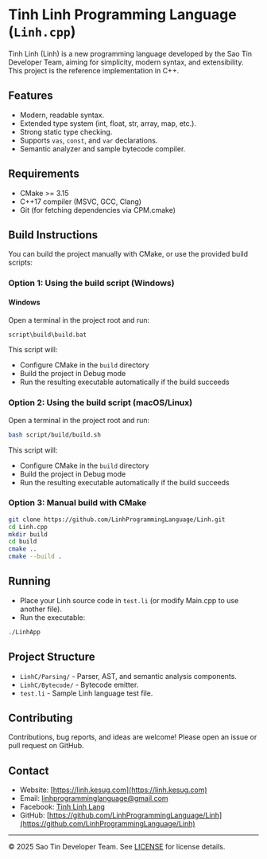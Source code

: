 # Tinh Linh Programming Language (`Linh.cpp`)

Tinh Linh (Linh) is a new programming language developed by the Sao Tin Developer Team, aiming for simplicity, modern syntax, and extensibility. This project is the reference implementation in C++.

## Features

- Modern, readable syntax.
- Extended type system (int, float, str, array, map, etc.).
- Strong static type checking.
- Supports `vas`, `const`, and `var` declarations.
- Semantic analyzer and sample bytecode compiler.

## Requirements

- CMake >= 3.15
- C++17 compiler (MSVC, GCC, Clang)
- Git (for fetching dependencies via CPM.cmake)

## Build Instructions

You can build the project manually with CMake, or use the provided build scripts:

### **Option 1: Using the build script (Windows)**

#### **Windows**

Open a terminal in the project root and run:

```sh
script\build\build.bat
```

This script will:

- Configure CMake in the `build` directory
- Build the project in Debug mode
- Run the resulting executable automatically if the build succeeds

### **Option 2: Using the build script (macOS/Linux)**

Open a terminal in the project root and run:

```sh
bash script/build/build.sh
```

This script will:

- Configure CMake in the `build` directory
- Build the project in Debug mode
- Run the resulting executable automatically if the build succeeds

### **Option 3: Manual build with CMake**

```sh
git clone https://github.com/LinhProgrammingLanguage/Linh.git
cd Linh.cpp
mkdir build
cd build
cmake ..
cmake --build .
```

## Running

- Place your Linh source code in `test.li` (or modify Main.cpp to use another file).
- Run the executable:

```sh
./LinhApp
```

## Project Structure

- `LinhC/Parsing/` - Parser, AST, and semantic analysis components.
- `LinhC/Bytecode/` - Bytecode emitter.
- `test.li` - Sample Linh language test file.

## Contributing

Contributions, bug reports, and ideas are welcome! Please open an issue or pull request on GitHub.

## Contact

- Website: [https://linh.kesug.com](https://linh.kesug.com)
- Email: linhprogramminglanguage@gmail.com
- Facebook: [Tinh Linh Lang](https://www.facebook.com/people/Tinh-Linh-Lang/61576609030665/)
- GitHub: [https://github.com/LinhProgrammingLanguage/Linh](https://github.com/LinhProgrammingLanguage/Linh)

---

© 2025 Sao Tin Developer Team. See [LICENSE](LICENSE.md) for license details.
